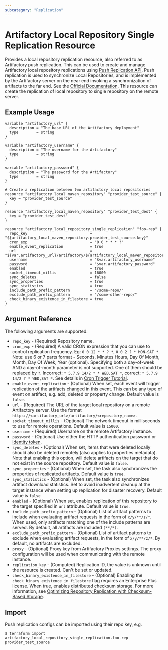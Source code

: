 ```yaml
---
subcategory: "Replication"
---
```

# Artifactory Local Repository Single Replication Resource

Provides a local repository replication resource, also referred to as Artifactory push replication. This can be used to create and manage Artifactory local repository replications using [Push Replication API](https://www.jfrog.com/confluence/display/JFROG/Artifactory+REST+API#ArtifactoryRESTAPI-SetRepositoryReplicationConfiguration).
Push replication is used to synchronize Local Repositories, and is implemented by the Artifactory server on the near end invoking a synchronization of artifacts to the far end.
See the [Official Documentation](https://www.jfrog.com/confluence/display/JFROG/Repository+Replication#RepositoryReplication-PushReplication).
This resource can create the replication of local repository to single repository on the remote server. 

## Example Usage

```hcl
variable "artifactory_url" {
  description = "The base URL of the Artifactory deployment"
  type        = string
}

variable "artifactory_username" {
  description = "The username for the Artifactory"
  type        = string
}

variable "artifactory_password" {
  description = "The password for the Artifactory"
  type        = string
}

# Create a replication between two artifactory local repositories
resource "artifactory_local_maven_repository" "provider_test_source" {
  key = "provider_test_source"
}

resource "artifactory_local_maven_repository" "provider_test_dest" {
  key = "provider_test_dest"
}

resource "artifactory_local_repository_single_replication" "foo-rep" {
  repo_key                            = "${artifactory_local_maven_repository.provider_test_source.key}"
  cron_exp                            = "0 0 * * * ?"
  enable_event_replication            = true
  url                                 = "${var.artifactory_url}/artifactory/${artifactory_local_maven_repository.provider_test_dest.key}"
  username                            = "$var.artifactory_username"
  password                            = "$var.artifactory_password"
  enabled                             = true
  socket_timeout_millis               = 16000
  sync_deletes                        = false
  sync_properties                     = true
  sync_statistics                     = true
  include_path_prefix_pattern         = "/some-repo/"
  exclude_path_prefix_pattern         = "/some-other-repo/"
  check_binary_existence_in_filestore = true
}
```

## Argument Reference

The following arguments are supported:

* `repo_key` - (Required) Repository name.
* `cron_exp` - (Required) A valid CRON expression that you can use to control replication frequency. Eg: `0 0 12 * * ? *`, `0 0 2 ? * MON-SAT *`. Note: use 6 or 7 parts format - Seconds, Minutes Hours, Day Of Month, Month, Day Of Week, Year (optional). Specifying both a day-of-week AND a day-of-month parameter is not supported. One of them should be replaced by `?`. Incorrect: `* 5,7,9 14/2 * * WED,SAT *`, correct: `* 5,7,9 14/2 ? * WED,SAT *`. See details in [Cron Trigger Tutorial](https://www.quartz-scheduler.org/documentation/quartz-2.3.0/tutorials/crontrigger.html).
* `enable_event_replication` - (Optional) When set, each event will trigger replication of the artifacts changed in this event. This can be any type of event on artifact, e.g. add, deleted or property change. Default value is `false`.
* `url` - (Required) The URL of the target local repository on a remote Artifactory server. Use the format `https://<artifactory_url>/artifactory/<repository_name>`.
* `socket_timeout_millis` - (Optional) The network timeout in milliseconds to use for remote operations. Default value is `15000`.
* `username` - (Required) Username on the remote Artifactory instance.
* `password` - (Optional) Use either the HTTP authentication password or [identity token](https://www.jfrog.com/confluence/display/JFROG/User+Profile#UserProfile-IdentityTokenidentitytoken).
* `sync_deletes` - (Optional) When set, items that were deleted locally should also be deleted remotely (also applies to properties metadata). Note that enabling this option, will delete artifacts on the target that do not exist in the source repository. Default value is `false`.
* `sync_properties` - (Optional) When set, the task also synchronizes the properties of replicated artifacts. Default value is `true`.
* `sync_statistics` - (Optional) When set, the task also synchronizes artifact download statistics. Set to avoid inadvertent cleanup at the target instance when setting up replication for disaster recovery. Default value is `false`
* `enabled` - (Optional) When set, enables replication of this repository to the target specified in `url` attribute. Default value is `true`.
* `include_path_prefix_pattern` - (Optional) List of artifact patterns to include when evaluating artifact requests in the form of `x/y/**/z/*`. When used, only artifacts matching one of the include patterns are served. By default, all artifacts are included `(**/*)`.
* `exclude_path_prefix_pattern` - (Optional) List of artifact patterns to exclude when evaluating artifact requests, in the form of `x/y/**/z/*`. By default, no artifacts are excluded.
* `proxy` - (Optional) Proxy key from Artifactory Proxies settings. The proxy configuration will be used when communicating with the remote instance.
* `replication_key` - (Computed) Replication ID, the value is unknown until the resource is created. Can't be set or updated.
* `check_binary_existence_in_filestore` - (Optional) Enabling the `check_binary_existence_in_filestore` flag requires an Enterprise Plus license. When true, enables distributed checksum storage. For more information, see [Optimizing Repository Replication with Checksum-Based Storage](https://www.jfrog.com/confluence/display/JFROG/Repository+Replication#RepositoryReplication-OptimizingRepositoryReplicationUsingStorageLevelSynchronizationOptions).

## Import

Push replication configs can be imported using their repo key, e.g.

```
$ terraform import artifactory_local_repository_single_replication.foo-rep provider_test_source
```
